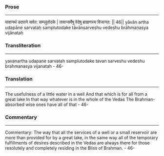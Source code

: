### Prose 
 --- 
यावानर्थ उदपाने सर्वत: सम्प्लुतोदके |
तावान्सर्वेषु वेदेषु ब्राह्मणस्य विजानत: || 46||
yāvān artha udapāne sarvataḥ samplutodake
tāvānsarveṣhu vedeṣhu brāhmaṇasya vijānataḥ

### Transliteration 
 --- 
yavanartha udapane sarvatah samplutodake tavan sarveshu vedeshu brahmanasya vijanatah - 46-

### Translation 
 --- 
The usefulness of a little water in a well And that which is for all from a great lake In that way whatever is in the whole of the Vedas The Brahman-absorbed wise ones have all of that - 46-

### Commentary 
 --- 
Commentary: The way that all the services of a well or a small reservoir are more than provided for by a great lake, in the same way all of the temporary fulfillments of desires described in the Vedas are always there for those resolutely and completely residing in the Bliss of Brahman. - 46-